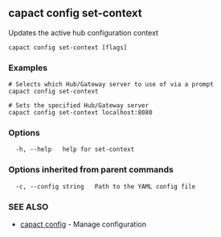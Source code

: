 ## capact config set-context

Updates the active hub configuration context

```
capact config set-context [flags]
```

### Examples

```
# Selects which Hub/Gateway server to use of via a prompt
capact config set-context

# Sets the specified Hub/Gateway server
capact config set-context localhost:8080

```

### Options

```
  -h, --help   help for set-context
```

### Options inherited from parent commands

```
  -c, --config string   Path to the YAML config file
```

### SEE ALSO

* [capact config](capact_config.md)	 - Manage configuration

